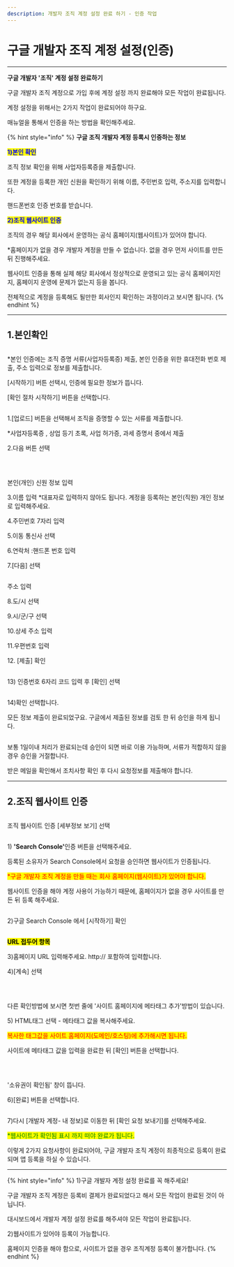 ```yaml
---
description: 개발자 조직 계정 설정 완료 하기 - 인증 작업
---
```


# 구글 개발자 조직 계정 설정(인증)

***

**구글 개발자 '조직' 계정 설정 완료하기**

구글 개발자 조직 계정으로 가입 후에 계정 설정 까지 완료해야 모든 작업이 완료됩니다.

계정 설정을 위해서는 2가지 작업이 완료되어야 하구요.

매뉴얼을 통해서 인증을 하는 방법을 확인해주세요.

{% hint style="info" %}
**구글 조직 개발자 계정 등록시 인증하는 정보**

<mark style="color:blue;">**1)본인 확인**</mark>

조직 정보 확인을 위해 사업자등록증을 제출합니다.

또한 계정을 등록한 개인 신원을 확인하기 위해 이름, 주민번호 입력, 주소지를 입력합니다.

핸드폰번호 인증 번호를 받습니다.

<mark style="color:blue;">**2)조직 웹사이트 인증**</mark>

조직의 경우 해당 회사에서 운영하는 공식 홈페이지(웹사이트)가 있어야 합니다.

\*홈페이지가 없을 경우 개발자 계정을 만들 수 없습니다. 없을 경우 먼저 사이트를 만든 뒤 진행해주세요.

웹사이트 인증을 통해 실제 해당 회사에서 정상적으로 운영되고 있는 공식 홈페이지인지, 홈페이지 운영에 문제가 없는지 등을 봅니다.

전체적으로 계정을 등록해도 될만한 회사인지 확인하는 과정이라고 보시면 됩니다.
{% endhint %}



***



## 1.본인확인

<figure><img src="../../.gitbook/assets/조직1.PNG" alt=""><figcaption></figcaption></figure>

\*본인 인증에는 조직 증명 서류(사업자등록증) 제출, 본인 인증을 위한 휴대전화 번호 제출, 주소 입력으로 정보를 제출합니다.

\[시작하기] 버튼 선택시, 인증에 필요한 정보가 뜹니다.&#x20;

\[확인 절차 시작하기] 버튼을 선택합니다.



<div align="left"><figure><img src="../../.gitbook/assets/조직2.PNG" alt=""><figcaption></figcaption></figure></div>

1.\[업로드] 버튼을 선택해서 조직을 증명할 수 있는 서류를 제출합니다.

\*사업자등록증 , 상업 등기 초록, 사업 허가증, 과세 증명서 중에서 제출

2.다음 버튼 선택

​

<div align="left"><figure><img src="../../.gitbook/assets/조직3.PNG" alt=""><figcaption></figcaption></figure></div>

본인(개인) 신원 정보 입력

3.이름 입력 \*대표자로 입력하지 않아도 됩니다. 계정을 등록하는 본인(직원) 개인 정보로 입력해주세요.

4.주민번호 7자리 입력

5.이동 통신사 선택

6.연락처 :핸드폰 번호 입력

7.\[다음] 선택



<div align="left"><figure><img src="../../.gitbook/assets/조직4.PNG" alt=""><figcaption></figcaption></figure></div>

주소 입력

8.도/시 선택

9.시/군/구 선택

10.상세 주소 입력

11.우편번호 입력

12\. \[제출] 확인



<div align="left"><figure><img src="../../.gitbook/assets/본인인증7.png" alt=""><figcaption></figcaption></figure></div>

13\) 인증번호 6자리 코드 입력 후 \[확인] 선택



<div align="left"><figure><img src="../../.gitbook/assets/본인인증8.png" alt=""><figcaption></figcaption></figure></div>

14\)확인 선택합니다.

모든 정보 제출이 완료되었구요. 구글에서 제출된 정보를 검토 한 뒤 승인을 하게 됩니다.



<figure><img src="../../.gitbook/assets/조직7.PNG" alt=""><figcaption></figcaption></figure>

보통 1일이내 처리가 완료되는데 승인이 되면 바로 이용 가능하며, 서류가 적합하지 않을 경우 승인을 거절합니다.&#x20;

받은 메일을 확인해서 조치사항 확인 후 다시 요청정보를 제출해야 합니다.&#x20;



***



## 2.조직 웹사이트 인증



<figure><img src="../../.gitbook/assets/조직8.PNG" alt=""><figcaption></figcaption></figure>

조직 웹사이트 인증 \[세부정보 보기] 선택



<figure><img src="../../.gitbook/assets/웹사이트 인증.PNG" alt=""><figcaption></figcaption></figure>

1\) **'Search Console'**&#xC778;증 버튼을 선택해주세요.

등록된 소유자가 Search Console에서 요청을 승인하면 웹사이트가 인증됩니다.

<mark style="color:red;">\*구글 개발자 조직 계정을 만들 때는 회사 홈페이지(웹사이트)가 있어야 합니다.</mark>

웹사이트 인증을 해야 계정 사용이 가능하기 때문에, 홈페이지가 없을 경우 사이트를 만든 뒤 등록 해주세요.



<figure><img src="../../.gitbook/assets/조직11.PNG" alt=""><figcaption></figcaption></figure>

2\)구글 Search Console 에서 \[시작하기] 확인



<div align="left"><figure><img src="../../.gitbook/assets/조직12.PNG" alt=""><figcaption></figcaption></figure></div>

<mark style="background-color:yellow;">**URL 접두어 항목**</mark>

3\)홈페이지 URL 입력해주세요. http:// 포함하여 입력합니다.

4\)\[계속] 선택

​

<div align="left"><figure><img src="../../.gitbook/assets/조직13.PNG" alt=""><figcaption></figcaption></figure></div>

다른 확인방법에 보시면 첫번 줄에 '사이트 홈페이지에 메타태그 추가'방법이 있습니다.



5\) HTML태그 선택 - 메타태그 값을 복사해주세요.

<mark style="color:red;">복사한 태그값을 사이트 홈페이지(도메인/호스팅)에 추가해시면 됩니다.</mark>

사이트에 메타태그 값을 입력을 완료한 뒤 \[확인] 버튼을 선택합니다.

​

<div align="left"><figure><img src="../../.gitbook/assets/조직14.PNG" alt=""><figcaption></figcaption></figure></div>

'소유권이 확인됨' 창이 뜹니다.

6\)\[완료] 버튼을 선택합니다.



<div align="left"><figure><img src="../../.gitbook/assets/조직15.PNG" alt=""><figcaption></figcaption></figure></div>

7\)다시 \[개발자 계정- 내 정보]로 이동한 뒤 \[확인 요청 보내기]를 선택해주세요.

<mark style="color:green;">\*웹사이트가 확인됨 표시 까지 떠야 완료가 됩니다.</mark>



이렇게 2가지 요청사항이 완료되어야, 구글 개발자 조직 계정이 최종적으로 등록이 완료되며 앱 등록을 하실 수 있습니다.

***



{% hint style="info" %}
1\)구글 개발자 계정 설정 완료를 꼭 해주세요!

구글 개발자 조직 계정은 등록비 결제가 완료되었다고 해서 모든 작업이 완료된 것이 아닙니다.

대시보드에서 개발자 계정 설정 완료를 해주셔야 모든 작업이 완료됩니다.

2\)웹사이트가 있어야 등록이 가능합니다.

홈페이지 인증을 해야 함으로, 사이트가 없을 경우 조직계정 등록이 불가합니다.
{% endhint %}

